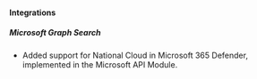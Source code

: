 #### Integrations

##### Microsoft Graph Search

- Added support for National Cloud in Microsoft 365 Defender, implemented in the Microsoft API Module.
